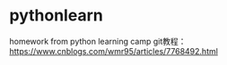 # pythonlearn
homework from python learning camp
git教程：
https://www.cnblogs.com/wmr95/articles/7768492.html
